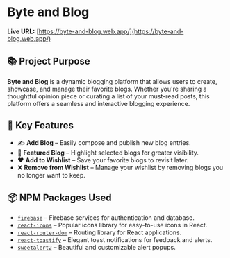# Byte and Blog

**Live URL:** [https://byte-and-blog.web.app/](https://byte-and-blog.web.app/)

## 📚 Project Purpose

**Byte and Blog** is a dynamic blogging platform that allows users to create, showcase, and manage their favorite blogs. Whether you're sharing a thoughtful opinion piece or curating a list of your must-read posts, this platform offers a seamless and interactive blogging experience.

## 🚀 Key Features

- ✍️ **Add Blog** – Easily compose and publish new blog entries.
- 🌟 **Featured Blog** – Highlight selected blogs for greater visibility.
- ❤️ **Add to Wishlist** – Save your favorite blogs to revisit later.
- ❌ **Remove from Wishlist** – Manage your wishlist by removing blogs you no longer want to keep.

## 📦 NPM Packages Used

- [`firebase`](https://www.npmjs.com/package/firebase) – Firebase services for authentication and database.
- [`react-icons`](https://www.npmjs.com/package/react-icons) – Popular icons library for easy-to-use icons in React.
- [`react-router-dom`](https://www.npmjs.com/package/react-router-dom) – Routing library for React applications.
- [`react-toastify`](https://www.npmjs.com/package/react-toastify) – Elegant toast notifications for feedback and alerts.
- [`sweetalert2`](https://www.npmjs.com/package/sweetalert2) – Beautiful and customizable alert popups.
